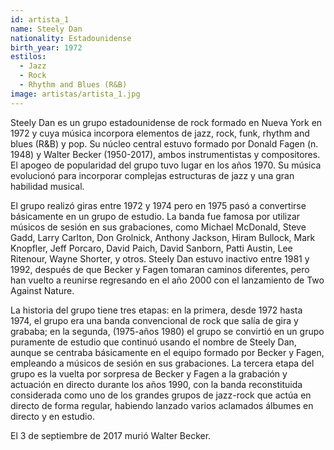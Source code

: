 ```yaml
---
id: artista_1
name: Steely Dan
nationality: Estadounidense
birth_year: 1972
estilos:
  - Jazz
  - Rock
  - Rhythm and Blues (R&B)
image: artistas/artista_1.jpg
---
```


Steely Dan es un grupo estadounidense de rock formado en Nueva York en 1972 y cuya música incorpora elementos de jazz, rock, funk, rhythm and blues (R&B) y pop. Su núcleo central estuvo formado por Donald Fagen (n. 1948) y Walter Becker (1950-2017), ambos instrumentistas y compositores. El apogeo de popularidad del grupo tuvo lugar en los años 1970. Su música evolucionó para incorporar complejas estructuras de jazz y una gran habilidad musical. 

El grupo realizó giras entre 1972 y 1974 pero en 1975 pasó a convertirse básicamente en un grupo de estudio. La banda fue famosa por utilizar músicos de sesión en sus grabaciones, como Michael McDonald, Steve Gadd, Larry Carlton, Don Grolnick, Anthony Jackson, Hiram Bullock, Mark Knopfler, Jeff Porcaro, David Paich, David Sanborn, Patti Austin, Lee Ritenour, Wayne Shorter, y otros. Steely Dan estuvo inactivo entre 1981 y 1992, después de que Becker y Fagen tomaran caminos diferentes, pero han vuelto a reunirse regresando en el año 2000 con el lanzamiento de Two Against Nature.

La historia del grupo tiene tres etapas: en la primera, desde 1972 hasta 1974, el grupo era una banda convencional de rock que salía de gira y grababa; en la segunda, (1975-años 1980) el grupo se convirtió en un grupo puramente de estudio que continuó usando el nombre de Steely Dan, aunque se centraba básicamente en el equipo formado por Becker y Fagen, empleando a músicos de sesión en sus grabaciones. La tercera etapa del grupo es la vuelta por sorpresa de Becker y Fagen a la grabación y actuación en directo durante los años 1990, con la banda reconstituida considerada como uno de los grandes grupos de jazz-rock que actúa en directo de forma regular, habiendo lanzado varios aclamados álbumes en directo y en estudio. 

El 3 de septiembre de 2017 murió Walter Becker. 